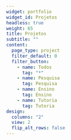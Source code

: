 ```yaml
---
widget: portfolio
widget_id: Projetos
headless: true
weight: 65
title: Projetos
subtitle: ""
content:
  page_type: project
  filter_default: 0
  filter_button:
    - name: Todos
      tag: "*"
    - name: Pesquisa
      tag: Pesquisa
    - name: Ensino
      tag: Ensino
    - name: Tutoria
      tag: Tutoria
design:
  columns: "2"
  view: 2
  flip_alt_rows: false
---
```

